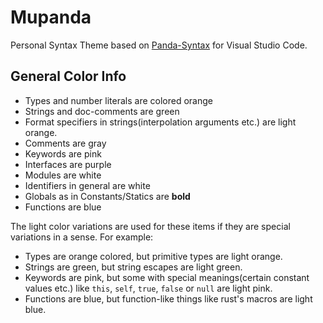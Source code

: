# Mupanda

Personal Syntax Theme based on [Panda-Syntax](https://www.github.com/tinkertrain/panda-syntax-vscode) for Visual Studio Code.

## General Color Info

- Types and number literals are colored orange
- Strings and doc-comments are green
- Format specifiers in strings(interpolation arguments etc.) are light orange.
- Comments are gray
- Keywords are pink
- Interfaces are purple
- Modules are white
- Identifiers in general are white
- Globals as in Constants/Statics are **bold**
- Functions are blue

The light color variations are used for these items if they are special variations in a sense. For example:
- Types are orange colored, but primitive types are light orange.
- Strings are green, but string escapes are light green.
- Keywords are pink, but some with special meanings(certain constant values etc.) like `this`, `self`, `true`, `false` or `null` are light pink.
- Functions are blue, but function-like things like rust's macros are light blue.